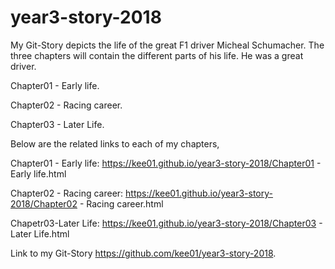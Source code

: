 # year3-story-2018
My Git-Story depicts the life of the great F1 driver Micheal Schumacher. The three chapters will contain the different parts of his life. He was a great driver.

Chapter01 - Early life.

Chapter02 - Racing career.

Chapter03 - Later Life.

Below are the related links to each of my chapters,

Chapter01 - Early life: 
https://kee01.github.io/year3-story-2018/Chapter01 - Early life.html

Chapter02 - Racing career: 
https://kee01.github.io/year3-story-2018/Chapter02 - Racing career.html

Chapetr03-Later Life: 
https://kee01.github.io/year3-story-2018/Chapter03 - Later Life.html


Link to my Git-Story https://github.com/kee01/year3-story-2018.
